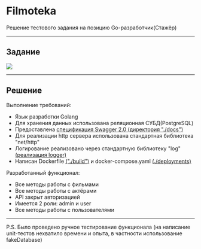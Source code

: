<h1>Filmoteka</h1>
<p>Решение тестового задания на позицию Go-разработчик(Стажёр)</p>
<hr />
<h2>Задание</h2>
<p><img src="![image](https://github.com/Serveresty/filmoteka/assets/99687697/af47f23a-27f9-4066-8939-8ebb79a4bda9)" /></p>
<hr />
<h2>Решение</h2>
<p>Выполнение требований:</p>
<ul>
  <li>Язык разработки Golang</li>
  <li>Для хранения данных использована реляционная СУБД(PostgreSQL)</li>
  <li>Предоставлена <a href="https://github.com/Serveresty/filmoteka/tree/main/docs">спецификация Swagger 2.0 (директория "./docs")</a></li>
  <li>Для реализации http сервера использована стандартная библиотека "net/http"</li>
  <li>Логирование реализовано через стандартную библиотеку "log" <a href="https://github.com/Serveresty/filmoteka/blob/main/pkg/logger/logger.go">(реализация logger)</a></li>
  <li>Написан Dockerfile <a href="https://github.com/Serveresty/filmoteka/tree/main/build">("./build")</a> и docker-compose.yaml <a href="https://github.com/Serveresty/filmoteka/tree/main/deployments">(./deployments)</a></li>
</ul>

<p>Разработанный функционал:</p>
<ul>
  <li>Все методы работы с фильмами</li>
  <li>Все методы работы с актёрами</li>
  <li>API закрыт авторизацией</li>
  <li>Имеется 2 роли: admin и user</li>
  <li>Все методы работы с пользователями</li>
</ul>

<hr />
<p>P.S. Было проведено ручное тестирование функционала (на написание unit-тестов нехватило времени и опыта, в частности использование fakeDatabase)</p>

